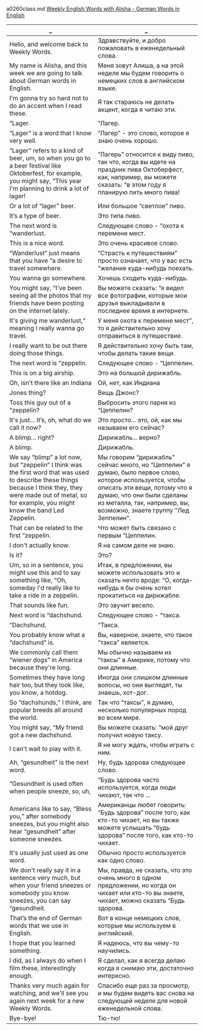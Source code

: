 a0260class.md
[Weekly English Words with Alisha - German Words in English
](https://www.youtube.com/watch?v=YHBe3_caRPk)





_|_
--|--
Hello, and welcome back to Weekly Words.|Здравствуйте, и добро пожаловать в еженедельный слова.
My name is Alisha, and this week we are going to talk about German words in English.|Меня зовут Алиша, а на этой неделе мы будем говорить о немецких слов в английском языке.
I'm gonna try so hard not to do an accent when I read these.|Я так стараюсь не делать акцент, когда я читаю эти.
“Lager.|“Лагер.
“Lager” is a word that I know very well.|“Лагер” - это слово, которое я знаю очень хорошо.
“Lager” refers to a kind of beer, um, so when you go to a beer festival like Oktoberfest, for example, you might say, “This year I'm planning to drink a lot of lager!|“Лагерь” относится к виду пиво, так что, когда вы идете на праздник пива Октоберфест, как, например, вы можете сказать: “в этом году я планирую пить много пива!
Or a lot of “lager” beer.|Или большое “светлое” пиво.
It’s a type of beer.|Это типа пиво.
The next word is “wanderlust.|Следующее слово - “охота к перемене мест.
This is a nice word.|Это очень красивое слово.
“Wanderlust” just means that you have “a desire to travel somewhere.|“Страсть к путешествиям” просто означает, что у вас есть “желание куда-нибудь поехать.
You wanna go somewhere.|Хочешь сходить куда-нибудь.
You might say, “I've been seeing all the photos that my friends have been posting on the internet lately.|Вы можете сказать: “я видел все фотографии, которые мои друзья выкладывали в последнее время в интернете.
It's giving me wanderlust,” meaning I really wanna go travel.|У меня охота к перемене мест”, то я действительно хочу отправиться в путешествие.
I really want to be out there doing those things.|Я действительно хочу быть там, чтобы делать такие вещи.
The next word is “zeppelin.|Следующее слово - “Цеппелин.
This is on a big airship.|Это на большой дирижабль.
Oh, isn’t there like an Indiana|Ой, нет, как Индиана
Jones thing?|Вещь Джонс?
Toss this guy out of a “zeppelin?|Выбросить этого парня из “Цеппелин?
It's just... It’s, oh, what do we call it now?|Это просто... это, ой, как мы называем его сейчас?
A blimp… right?|Дирижабль... верно?
A blimp.|Дирижабль.
We say “blimp” a lot now, but “zeppelin” I think was the first word that was used to describe these things because I think they, they were made out of metal, so for example, you might know the band Led Zeppelin.|Мы говорим “дирижабль” сейчас много, но “Цеппелин” я думаю, было первое слово, которое используется, чтобы описать эти вещи, потому что я думаю, что они были сделаны из металла, так, например, вы, возможно, знаете группу "Лед Зеппелин".
That can be related to the first “zeppelin.|Что может быть связано с первым “Цеппелин.
I don't actually know.|Я на самом деле не знаю.
Is it?|Это?
Um, so in a sentence, you might use this and to say something like, “Oh, someday I'd really like to take a ride in a zeppelin.|Итак, в предложении, вы можете использовать это и сказать нечто вроде: “О, когда-нибудь я бы очень хотел прокатиться на дирижабле.
That sounds like fun.|Это звучит весело.
Next word is “dachshund.|Следующее слово - “такса.
“Dachshund.|“Такса.
You probably know what a “dachshund” is.|Вы, наверное, знаете, что такое “такса” является.
We commonly call them “wiener dogs” in America because they're long.|Мы обычно называем их “таксы” в Америке, потому что они длинные.
Sometimes they have long hair too, but they look like, you know, a hotdog.|Иногда они слишком длинные волосы, но они выглядят, ты знаешь, хот-дог.
So “dachshunds,” I think, are popular breeds all around the world.|Так что “таксы”, я думаю, несколько популярных пород во всем мире.
You might say, “My friend got a new dachshund.|Вы можете сказать: “мой друг получил новую таксу.
I can't wait to play with it.|Я не могу ждать, чтобы играть с ним.
Ah, “gesundheit” is the next word.|Ну, будь здорова следующее слово.
“Gesundheit is used often when people sneeze, so, uh,|“Будь здорова часто используется, когда люди чихают, так что ...
Americans like to say, “Bless you,” after somebody sneezes, but you might also hear “gesundheit” after someone sneezes.|Американцы любят говорить: “Будь здорова” после того, как кто-то чихает, но вы также можете услышать “будь здорова” после того, как кто-то чихает.
It's usually just used as one word.|Обычно просто используется как одно слово.
We don't really say it in a sentence very much, but when your friend sneezes or somebody you know sneezes, you can say “gesundheit.|Мы, правда, не сказать, что это очень много в одном предложении, но когда он чихает или кто-то вы знаете, чихает, можно сказать “Будь здорова.
That’s the end of German words that we use in English.|Вот в конце немецких слов, которые мы используем в английский.
I hope that you learned something.|Я надеюсь, что вы чему-то научились.
I did, as I always do when I film these, interestingly enough.|Я сделал, как я всегда делаю когда я снимаю эти, достаточно интересно.
Thanks very much again for watching, and we'll see you again next week for a new Weekly Words.|Спасибо еще раз за просмотр, и мы будем видеть вас снова на следующей неделе для новой еженедельной слова.
Bye-bye!|Тю-тю!
